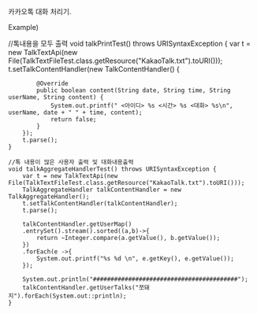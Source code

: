 카카오톡 대화 처리기.

Example)




  //톡내용을 모두 출력
	void talkPrintTest() throws URISyntaxException {
		var t = new TalkTextApi(new File(TalkTextFileTest.class.getResource("KakaoTalk.txt").toURI()));
		t.setTalkContentHandler(new TalkContentHandler() {

			@Override
			public boolean content(String date, String time, String userName, String content) {
				System.out.printf(" <아이디> %s <시간> %s <대화> %s\n", userName, date + " " + time, content);
				return false;
			}
		});
		t.parse();
	}

	//톡 내용이 많은 사용자 출력 및 대화내용출력
	void talkAggregateHandlerTest() throws URISyntaxException {
		var t = new TalkTextApi(new File(TalkTextFileTest.class.getResource("KakaoTalk.txt").toURI()));
		TalkAggregateHandler talkContentHandler = new TalkAggregateHandler();
		t.setTalkContentHandler(talkContentHandler);
		t.parse();

		talkContentHandler.getUserMap()
		.entrySet().stream().sorted((a,b)->{
			return ~Integer.compare(a.getValue(), b.getValue());
		})
		.forEach(e ->{
			System.out.printf("%s %d \n", e.getKey(), e.getValue());
		});
		
		System.out.println("#########################################");
		talkContentHandler.getUserTalks("쪼돼지").forEach(System.out::println);
	}
